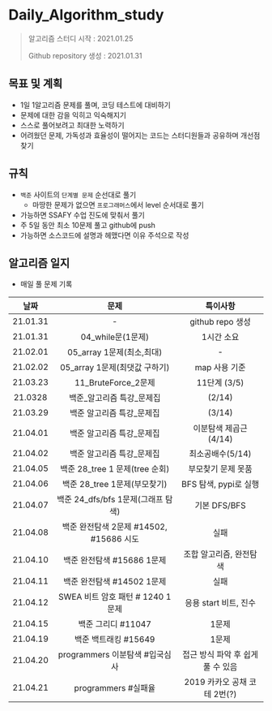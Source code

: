 # Daily_Algorithm_study

> 알고리즘 스터디 시작 : 2021.01.25
>
> Github repository 생성 : 2021.01.31



## 목표 및 계획

- 1일 1알고리즘 문제를 풀며, 코딩 테스트에 대비하기
- 문제에 대한 감을 익히고 익숙해지기
- 스스로 풀어보려고 최대한 노력하기
- 어려웠던 문제, 가독성과 효율성이 떨어지는 코드는 스터디원들과 공유하며 개선점 찾기



## 규칙

- `백준` 사이트의 `단계별 문제` 순선대로 풀기
  - 마땅한 문제가 없으면 `프로그래머스`에서 level 순서대로 풀기
- 가능하면 SSAFY 수업 진도에 맞춰서 풀기
- 주 5일 동안 최소 10문제 풀고 github에 push
- 가능하면 소스코드에 설명과 헤맸다면 이유 주석으로 작성



## 알고리즘 일지

- 매일 풀 문제 기록

|   날짜   |                  문제                   |             특이사항              |
| :------: | :-------------------------------------: | :-------------------------------: |
| 21.01.31 |                    -                    |         github repo 생성          |
| 21.01.31 |            04_while문(1문제)            |            1시간 소요             |
| 21.02.01 |        05_array 1문제(최소,최대)        |                 -                 |
| 21.02.02 |      05_array 1문제(최댓값 구하기)      |           map 사용 기준           |
| 21.03.23 |           11_BruteForce_2문제           |           11단계 (3/5)            |
| 21.0328  |       백준_알고리즘 특강\_문제집        |              (2/14)               |
| 21.03.29 |        백준 알고리즘 특강_문제집        |              (3/14)               |
| 21.04.01 |        백준 알고리즘 특강_문제집        |       이분탐색 제곱근(4/14)       |
| 21.04.02 |        백준 알고리즘 특강_문제집        |         최소공배수(5/14)          |
| 21.04.05 |     백준 28_tree 1 문제(tree 순회)      |        부모찾기 문제 못품         |
| 21.04.06 |      백준 28_tree 1문제(부모찾기)       |       BFS 탐색, pypi로 실행       |
| 21.04.07 |   백준 24_dfs/bfs 1문제(그래프 탐색)    |           기본 DFS/BFS            |
| 21.04.08 | 백준 완전탐색 2문제 #14502, #15686 시도 |               실패                |
| 21.04.10 |       백준 완전탐색 #15686 1문제        |      조합 알고리즘, 완전탐색      |
| 21.04.11 |       백준 완전탐색 #14502 1문제        |               실패                |
| 21.04.12 |    SWEA 비트 암호 패턴 # 1240 1문제     |       응용 start 비트, 진수       |
| 21.04.15 |           백준 그리디 #11047            |               1문제               |
| 21.04.19 |          백준 백트래킹 #15649           |               1문제               |
| 21.04.20 |     programmers 이분탐색 #입국심사      | 접근 방식 파악 후 쉽게 풀 수 있음 |
| 21.04.21 |           programmers #실패율           |   2019 카카오 공채 코테 2번(?)    |



